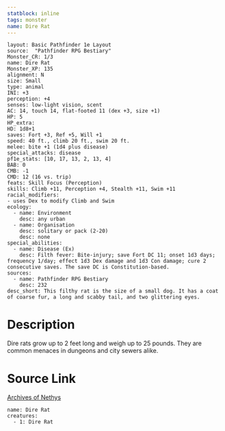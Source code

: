 ```yaml
---
statblock: inline
tags: monster
name: Dire Rat
---
```

```statblock
layout: Basic Pathfinder 1e Layout
source:  "Pathfinder RPG Bestiary"
Monster_CR: 1/3
name: Dire Rat
Monster_XP: 135
alignment: N
size: Small
type: animal
INI: +3
perception: +4
senses: low-light vision, scent
AC: 14, touch 14, flat-footed 11 (dex +3, size +1)
HP: 5
HP_extra: 
HD: 1d8+1
saves: Fort +3, Ref +5, Will +1
speed: 40 ft., climb 20 ft., swim 20 ft.
melee: bite +1 (1d4 plus disease)
special_attacks: disease
pf1e_stats: [10, 17, 13, 2, 13, 4]
BAB: 0
CMB: -1
CMD: 12 (16 vs. trip)
feats: Skill Focus (Perception)
skills: Climb +11, Perception +4, Stealth +11, Swim +11
racial_modifiers:
- uses Dex to modify Climb and Swim
ecology:
  - name: Environment
    desc: any urban
  - name: Organisation
    desc: solitary or pack (2-20)
    desc: none
special_abilities:
  - name: Disease (Ex)
    desc: Filth fever: Bite-injury; save Fort DC 11; onset 1d3 days; frequency 1/day; effect 1d3 Dex damage and 1d3 Con damage; cure 2 consecutive saves. The save DC is Constitution-based.
sources:
  - name: Pathfinder RPG Bestiary
    desc: 232
desc_short: This filthy rat is the size of a small dog. It has a coat of coarse fur, a long and scabby tail, and two glittering eyes.
```
# Description
Dire rats grow up to 2 feet long and weigh up to 25 pounds. They are common menaces in dungeons and city sewers alike.
# Source Link
[Archives of Nethys](https://aonprd.com/MonsterDisplay.aspx?ItemName=Dire%20Rat)
```encounter-table
name: Dire Rat
creatures:
  - 1: Dire Rat
```
